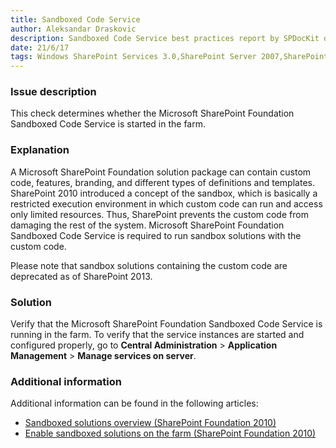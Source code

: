 ```yaml
---
title: Sandboxed Code Service
author: Aleksandar Draskovic
description: Sandboxed Code Service best practices report by SPDocKit determines whether the Microsoft SharePoint Foundation Sandboxed Code Service is started in the farm.
date: 21/6/17
tags: Windows SharePoint Services 3.0,SharePoint Server 2007,SharePoint Foundation 2010,SharePoint Server 2010,SharePoint Foundation 2013,SharePoint Server 2013,SharePoint Server 2016
---
```

### Issue description

This check determines whether the Microsoft SharePoint Foundation Sandboxed Code Service is started in the farm.

### Explanation

A Microsoft SharePoint Foundation solution package can contain custom code, features, branding, and different types of definitions and templates. SharePoint 2010 introduced a concept of the sandbox, which is basically a restricted execution environment in which custom code can run and access only limited resources. Thus, SharePoint prevents the custom code from damaging the rest of the system. Microsoft SharePoint Foundation Sandboxed Code Service is required to run sandbox solutions with the custom code.

Please note that sandbox solutions containing the custom code are deprecated as of SharePoint 2013.

### Solution

Verify that the Microsoft SharePoint Foundation Sandboxed Code Service is running in the farm. To verify that the service instances are started and configured properly, go to __Central Administration__ > __Application Management__ > __Manage services on server__.

### Additional information

Additional information can be found in the following articles:

* <a href="https://technet.microsoft.com/en-us/library/ee704543(v=office.14).aspx">Sandboxed solutions overview (SharePoint Foundation 2010)</a>
* <a href="https://technet.microsoft.com/en-us/library/ff535775(v=office.14).aspx">Enable sandboxed solutions on the farm (SharePoint Foundation 2010)</a>